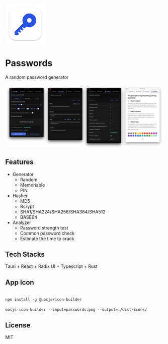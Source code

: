 <img src="passwords.png" alt="image" width="128" height="auto">

# Passwords

A random password generator

![alt text](screenshot.png)

## Features

- Generator
  - Random
  - Memoriable
  - PIN
- Hasher
  - MD5
  - Bcrypt
  - SHA1/SHA224/SHA256/SHA384/SHA512
  - BASE64
- Analyzer
  - Password strength test
  - Common password check
  - Estimate the time to crack

## Tech Stacks

Tauri + React + Radix UI + Typescript + Rust

## App Icon

```shell

npm install -g @uosjs/icon-builder

uosjs-icon-builder --input=passwords.png --output=./dist/icons/

```

## License

MIT
